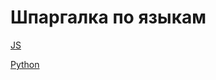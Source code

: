 # Шпаргалка по языкам

[JS](https://github.com/htmlcssphpjs/note/blob/main/js.md)


[Python](https://github.com/htmlcssphpjs/note/blob/main/python.md)
